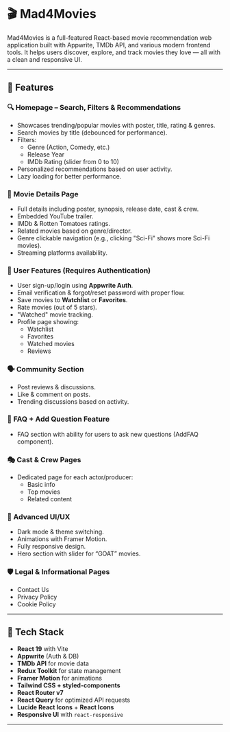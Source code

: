# 🎬 Mad4Movies

Mad4Movies is a full-featured React-based movie recommendation web application built with Appwrite, TMDb API, and various modern frontend tools. It helps users discover, explore, and track movies they love — all with a clean and responsive UI.

---

## 🚀 Features

### 🔍 Homepage – Search, Filters & Recommendations
- Showcases trending/popular movies with poster, title, rating & genres.
- Search movies by title (debounced for performance).
- Filters:
  - Genre (Action, Comedy, etc.)
  - Release Year
  - IMDb Rating (slider from 0 to 10)
- Personalized recommendations based on user activity.
- Lazy loading for better performance.

### 🎥 Movie Details Page
- Full details including poster, synopsis, release date, cast & crew.
- Embedded YouTube trailer.
- IMDb & Rotten Tomatoes ratings.
- Related movies based on genre/director.
- Genre clickable navigation (e.g., clicking "Sci-Fi" shows more Sci-Fi movies).
- Streaming platforms availability.

### 👤 User Features (Requires Authentication)
- User sign-up/login using **Appwrite Auth**.
- Email verification & forgot/reset password with proper flow.
- Save movies to **Watchlist** or **Favorites**.
- Rate movies (out of 5 stars).
- "Watched" movie tracking.
- Profile page showing:
  - Watchlist
  - Favorites
  - Watched movies
  - Reviews

### 🗣️ Community Section
- Post reviews & discussions.
- Like & comment on posts.
- Trending discussions based on activity.

### 🧾 FAQ + Add Question Feature
- FAQ section with ability for users to ask new questions (AddFAQ component).

### 🎭 Cast & Crew Pages
- Dedicated page for each actor/producer:
  - Basic info
  - Top movies
  - Related content

### 🎨 Advanced UI/UX
- Dark mode & theme switching.
- Animations with Framer Motion.
- Fully responsive design.
- Hero section with slider for “GOAT” movies.

### 🛡️ Legal & Informational Pages
- Contact Us
- Privacy Policy
- Cookie Policy

---

## 🧰 Tech Stack

- **React 19** with Vite
- **Appwrite** (Auth & DB)
- **TMDb API** for movie data
- **Redux Toolkit** for state management
- **Framer Motion** for animations
- **Tailwind CSS + styled-components**
- **React Router v7**
- **React Query** for optimized API requests
- **Lucide React Icons** + **React Icons**
- **Responsive UI** with `react-responsive`

---

